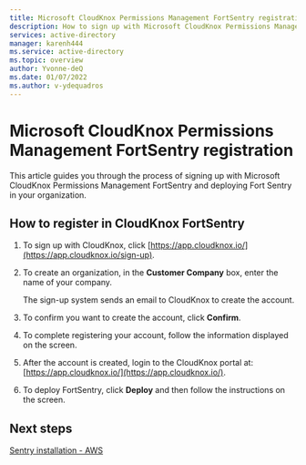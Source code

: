 ```yaml
---
title: Microsoft CloudKnox Permissions Management FortSentry registration
description: How to sign up with Microsoft CloudKnox Permissions Management FortSentry and create an organization.
services: active-directory
manager: karenh444
ms.service: active-directory
ms.topic: overview
author: Yvonne-deQ
ms.date: 01/07/2022
ms.author: v-ydequadros
---
```


# Microsoft CloudKnox Permissions Management FortSentry registration

This article guides you through the process of signing up with Microsoft CloudKnox Permissions Management FortSentry and deploying Fort Sentry in your organization.

## How to register in CloudKnox FortSentry

1. To sign up with CloudKnox, click [https://app.cloudknox.io/](https://app.cloudknox.io/sign-up).

2. To create an organization, in the **Customer Company** box, enter the name of your company. 

   The sign-up system sends an email to CloudKnox to create the account.

3. To confirm you want to create the account, click **Confirm**.

4. To complete registering your account, follow the information displayed on the screen.

5. After the account is created, login to the CloudKnox portal at: [https://app.cloudknox.io/](https://app.cloudknox.io/).

6. To deploy FortSentry, click **Deploy** and then follow the instructions on the screen.

<!---Add screenshot.--->

## Next steps

[Sentry installation - AWS](https://docs.cloudknox.io/Product%20Documentation%2098db130474114c96be4b3c4f27a0b297/Sentry%20Installation%20-%20AWS%20bef8e66cf2834aa69867b628f4b0a203.html)

